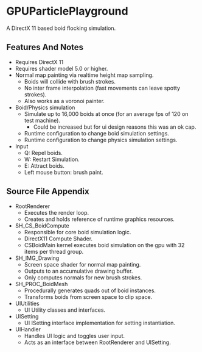 # GPUParticlePlayground

A DirectX 11 based boid flocking simulation.

## Features And Notes
* Requires DirectX 11
* Requires shader model 5.0 or higher.
* Normal map painting via realtime height map sampling.
  * Boids will collide with brush strokes.
  * No inter frame interpolation (fast movements can leave spotty strokes).
  * Also works as a voronoi painter.
* Boid/Physics simulation
  * Simulate up to 16,000 boids at once (for an average fps of 120 on test machine).
    * Could be increased but for ui design reasons this was an ok cap.
  * Runtime configuration to change boid simulation settings.
  * Runtime configuration to change physics simulation settings.
* Input
  * Q: Repel boids.
  * W: Restart Simulation.
  * E: Attract boids.
  * Left mouse button: brush paint.
  
## Source File Appendix
* RootRenderer
  * Executes the render loop.
  * Creates and holds reference of runtime graphics resources.
* SH_CS_BoidCompute
  * Responsible for core boid simulation logic.
  * DirectX11 Compute Shader.
  * CSBoidMain kernel executes boid simulation on the gpu with 32 items per thread group.
* SH_IMG_Drawing
  * Screen space shader for normal map painting.
  * Outputs to an accumulative drawing buffer.
  * Only computes normals for new brush strokes.
* SH_PROC_BoidMesh
  * Procedurally generates quads out of boid instances.
  * Transforms boids from screen space to clip space.
* UIUtilities
  * UI Utility classes and interfaces.
* UISetting
  * UI ISetting interface implementation for setting instantiation.
* UIHandler
  * Handles UI logic and toggles user input.
  * Acts as an interface between RootRenderer and UISetting.
